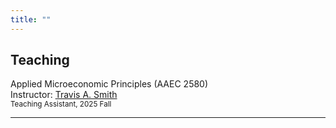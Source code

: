 ```yaml
---
title: ""
---
```


<!-- Teaching 区块 -->
<div class="research-page">
  <div class="left-column">
    <h2>Teaching</h2>
  </div>
  <div class="right-column" style="text-align: left;">
    <div>Applied Microeconomic Principles (AAEC 2580)</div>
    <div>Instructor: <a href="https://sites.google.com/view/travisasmith/home">Travis A. Smith</a></div>
    <div><span style="font-size: smaller;">Teaching Assistant, 2025 Fall</span></div>
  </div>
</div>
<hr>
